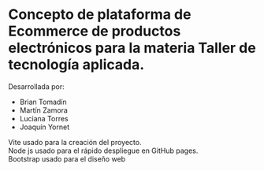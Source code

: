 # Concepto de plataforma de Ecommerce de productos electrónicos para la materia Taller de tecnología aplicada.

Desarrollada por:
- Brian Tomadín
- Martín Zamora
- Luciana Torres
- Joaquín Yornet

Vite usado para la creación del proyecto. <br> Node js usado para el rápido despliegue en GitHub pages. <br> Bootstrap usado para el diseño web

